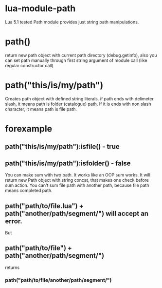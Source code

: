 # lua-module-path
Lua 5.1 tested Path module provides just string path manipulations.

# path()
return new path object with current path directory (debug.getinfo), also you can set path manually through first string argument of module call (like regular constructor call)

# path("this/is/my/path")
Creates path object with defined string literals. if path ends with delimeter slash, it means path is folder (catalogue) path.
If it is ends with non slash character, it means path is file path.
# forexample
## path("this/is/my/path"):isfile() - true
## path("this/is/my/path"):isfolder() - false
You can make sum with two path. It works like an OOP sum works. It will return new Path object with string concat, that makes one check before sum action. You can't sum file path with another path, because file path means completed path.
## path("path/to/file.lua") + path("another/path/segment/") will accept an error.
But
## path("path/to/file") + path("another/path/segment/")
returns
### path("path/to/file/another/path/segment/")
